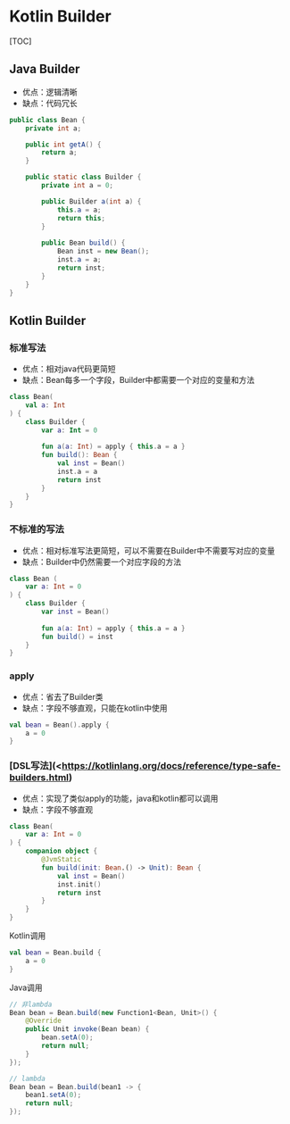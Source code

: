 # Kotlin Builder

[TOC]

## Java Builder

* 优点：逻辑清晰
* 缺点：代码冗长

```java
public class Bean {
    private int a;

    public int getA() {
        return a;
    }

    public static class Builder {
        private int a = 0;

        public Builder a(int a) {
            this.a = a;
            return this;
        }
        
        public Bean build() {
            Bean inst = new Bean();
            inst.a = a;
            return inst;
        }
    }
}
```

## Kotlin Builder

### 标准写法

* 优点：相对java代码更简短
* 缺点：Bean每多一个字段，Builder中都需要一个对应的变量和方法

```kotlin
class Bean(
    val a: Int
) {
    class Builder {
        var a: Int = 0
        
        fun a(a: Int) = apply { this.a = a }
        fun build(): Bean {
            val inst = Bean()
            inst.a = a
            return inst
        }
    }
}
```

####

### 不标准的写法

* 优点：相对标准写法更简短，可以不需要在Builder中不需要写对应的变量
* 缺点：Builder中仍然需要一个对应字段的方法

```kotlin
class Bean (
    var a: Int = 0
) {
    class Builder {
        var inst = Bean()
        
        fun a(a: Int) = apply { this.a = a }
        fun build() = inst
    }
}
```

### apply

- 优点：省去了Builder类
- 缺点：字段不够直观，只能在kotlin中使用

```kotlin
val bean = Bean().apply {
    a = 0
}
```

### [DSL写法](<https://kotlinlang.org/docs/reference/type-safe-builders.html)

* 优点：实现了类似apply的功能，java和kotlin都可以调用
* 缺点：字段不够直观

```kotlin
class Bean(
    var a: Int = 0
) {
    companion object {
    	@JvmStatic
        fun build(init: Bean.() -> Unit): Bean {
            val inst = Bean()
            inst.init()
            return inst
        } 
    }
}
```

Kotlin调用

```kotlin
val bean = Bean.build {
    a = 0
}
```

Java调用

```java
// 非lambda
Bean bean = Bean.build(new Function1<Bean, Unit>() {
    @Override
    public Unit invoke(Bean bean) {
        bean.setA(0);
        return null;
    }
});

// lambda
Bean bean = Bean.build(bean1 -> {
    bean1.setA(0);
    return null;
});
```



